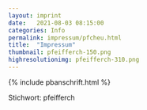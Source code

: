 ```yaml
---
layout: imprint
date:   2021-08-03 08:15:00
categories: Info
permalink: impressum/pfcheu.html
title:  "Impressum"
thumbnail: pfeifferch-150.png
highresolutionimg: pfeifferch-310.png
---
```

<!-- entry-content -->
{% include pbanschrift.html %}
<p>Stichwort: pfeifferch</p>  
 
<!-- .entry-content -->

